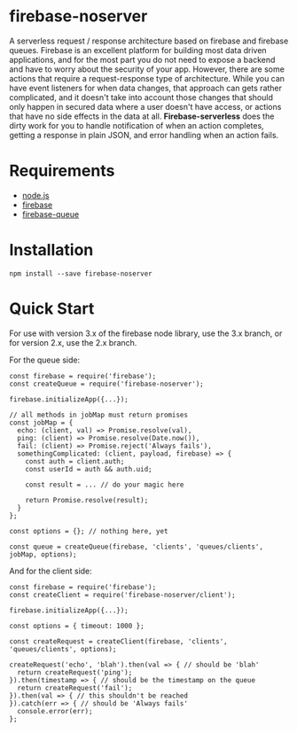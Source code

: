 firebase-noserver
===================

A serverless request / response architecture based on firebase and firebase
queues. Firebase is an excellent platform for building most data driven
applications, and for the most part you do not need to expose a backend
and have to worry about the security of your app. However, there are some
actions that require a request-response type of architecture. While you can
have event listeners for when data changes, that approach can gets rather
complicated, and it doesn't take into account those changes that should only
happen in secured data where a user doesn't have access, or actions that have
no side effects in the data at all. **Firebase-serverless** does the dirty work
for you to handle notification of when an action completes, getting a response
in plain JSON, and error handling when an action fails.

Requirements
============

* [node.js](https://nodejs.org)
* [firebase](https://firebase.google.com)
* [firebase-queue](http://npm.im/firebase-queue)

Installation
============

```
npm install --save firebase-noserver
```

Quick Start
===========

For use with version 3.x of the firebase node library, use the 3.x branch, or for version 2.x, use the 2.x branch.

For the queue side:

```
const firebase = require('firebase');
const createQueue = require('firebase-noserver');

firebase.initializeApp({...});

// all methods in jobMap must return promises
const jobMap = {
  echo: (client, val) => Promise.resolve(val),
  ping: (client) => Promise.resolve(Date.now()),
  fail: (client) => Promise.reject('Always fails'),
  somethingComplicated: (client, payload, firebase) => {
    const auth = client.auth;
    const userId = auth && auth.uid;
    
    const result = ... // do your magic here

    return Promise.resolve(result);
  }
};

const options = {}; // nothing here, yet

const queue = createQueue(firebase, 'clients', 'queues/clients', jobMap, options);
```

And for the client side:
```
const firebase = require('firebase');
const createClient = require('firebase-noserver/client');

firebase.initializeApp({...});

const options = { timeout: 1000 };

const createRequest = createClient(firebase, 'clients', 'queues/clients', options);

createRequest('echo', 'blah').then(val => { // should be 'blah'
  return createRequest('ping');
}).then(timestamp => { // should be the timestamp on the queue
  return createRequest('fail');
}).then(val => { // this shouldn't be reached
}).catch(err => { // should be 'Always fails'
  console.error(err);
};
```
